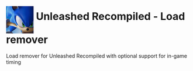 <h1> <img src="https://raw.githubusercontent.com/SonicSpeedrunning/LiveSplit.UnleashedRecompiled/main/sonic_icon.png" alt="SonicCD" height="75" align="middle" /> Unleashed Recompiled - Load remover</h1>

Load remover for Unleashed Recompiled with optional support for in-game timing